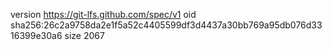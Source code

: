 version https://git-lfs.github.com/spec/v1
oid sha256:26c2a9758da2e1f5a52c4405599df3d4437a30bb769a95db076d3316399e30a6
size 2067
